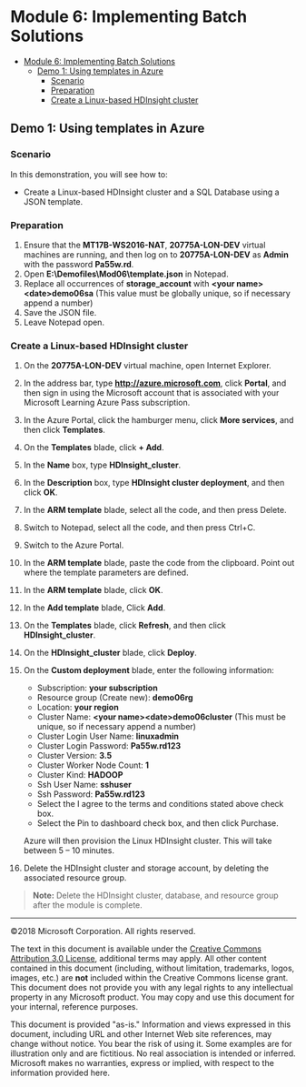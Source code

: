 # Module 6: Implementing Batch Solutions

- [Module 6: Implementing Batch Solutions](#module-6-implementing-batch-solutions)
    - [Demo 1: Using templates in Azure](#demo-1-using-templates-in-azure)
        - [Scenario](#scenario)
        - [Preparation](#preparation)
        - [Create a Linux-based HDInsight cluster](#create-a-linux-based-hdinsight-cluster)

## Demo 1: Using templates in Azure

### Scenario

In this demonstration, you will see how to:
-	Create a Linux-based HDInsight cluster and a SQL Database using a JSON template.

### Preparation

1.  Ensure that the **MT17B-WS2016-NAT**, **20775A-LON-DEV** virtual machines are running, and then log on to **20775A-LON-DEV** as **Admin** with the password **Pa55w.rd**.
2.	Open **E:\Demofiles\Mod06\template.json** in Notepad.
3.	Replace all occurrences of **storage_account** with **\<your name\>\<date\>demo06sa** (This value must be globally unique, so if necessary append a number)
4.	Save the JSON file.
5.	Leave Notepad open.

### Create a Linux-based HDInsight cluster

1.	On the **20775A-LON-DEV** virtual machine, open Internet Explorer.
2.	In the address bar, type **http://azure.microsoft.com**, click **Portal**, and then sign in using the Microsoft account that is associated with your Microsoft Learning Azure Pass subscription.
3.	In the Azure Portal, click the hamburger menu, click **More services**, and then click **Templates**.
4.	On the **Templates** blade, click **+ Add**.
5.	In the **Name** box, type **HDInsight_cluster**.
6.	In the **Description** box, type **HDInsight cluster deployment**, and then click **OK**.
7.	In the **ARM template** blade, select all the code, and then press Delete.
8.	Switch to Notepad, select all the code, and then press Ctrl+C.
9.	Switch to the Azure Portal.
10.	In the **ARM template** blade, paste the code from the clipboard.
Point out where the template parameters are defined.
11.	In the **ARM template** blade, click **OK**.
12.	In the **Add template** blade, Click **Add**.
13.	On the **Templates** blade, click **Refresh**, and then click **HDInsight_cluster**.
14.	On the **HDInsight_cluster** blade, click **Deploy**.
15.	On the **Custom deployment** blade, enter the following information:
    -	Subscription: **your subscription**
    -	Resource group (Create new): **demo06rg**
    -	Location: **your region**
    -	Cluster Name: **\<your name\>\<date\>demo06cluster** (This must be unique, so if necessary append a number)
    -	Cluster Login User Name: **linuxadmin**
    -	Cluster Login Password: **Pa55w.rd123**
    -	Cluster Version: **3.5**
    -	Cluster Worker Node Count: **1**
    -	Cluster Kind: **HADOOP**
    -	Ssh User Name: **sshuser**
    -	Ssh Password: **Pa55w.rd123**
    -	Select the I agree to the terms and conditions stated above check box.
    -	Select the Pin to dashboard check box, and then click Purchase.

    Azure will then provision the Linux HDInsight cluster. This will take between 5 – 10 minutes.
16.	Delete the HDInsight cluster and storage account, by deleting the associated resource group.

>**Note:** Delete the HDInsight cluster, database, and resource group after the module is complete.

---

©2018 Microsoft Corporation. All rights reserved.

The text in this document is available under the [Creative Commons Attribution 3.0 License](https://creativecommons.org/licenses/by/3.0/legalcode), additional terms may apply. All other content contained in this document (including, without limitation, trademarks, logos, images, etc.) are **not** included within the Creative Commons license grant. This document does not provide you with any legal rights to any intellectual property in any Microsoft product. You may copy and use this document for your internal, reference purposes.

This document is provided "as-is." Information and views expressed in this document, including URL and other Internet Web site references, may change without notice. You bear the risk of using it. Some examples are for illustration only and are fictitious. No real association is intended or inferred. Microsoft makes no warranties, express or implied, with respect to the information provided here.